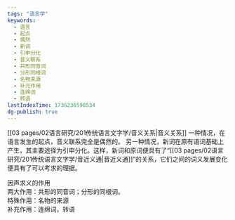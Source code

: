 ```yaml
---
tags: "语言学"
keywords:
  - 语言
  - 起点
  - 偶然
  - 新词
  - 引申分化
  - 音义联系
  - 共形同音词
  - 分形同根词
  - 名物来源
  - 补充作用
  - 连绵词
  - 转语
lastIndexTime: 1736236598534
dg-publish: true
---
```

[[03 pages/02语言研究/201传统语言文字学/音义关系\|音义关系]]
一种情况，在语言发生的起点，音义联系完全是偶然的。
另一种情况，新词在原有语词基础上产生，其主要途径为引申分化。这样，新词和原词便具有了“[[03 pages/02语言研究/201传统语言文字学/音近义通\|音近义通]]”的关系，它们之间的词义发展变化便具有了可以考求的理据。

因声求义的作用  
两大作用：共形的同音词；分形的同根词。  
特殊作用：名物的来源  
补充作用：连绵词，转语